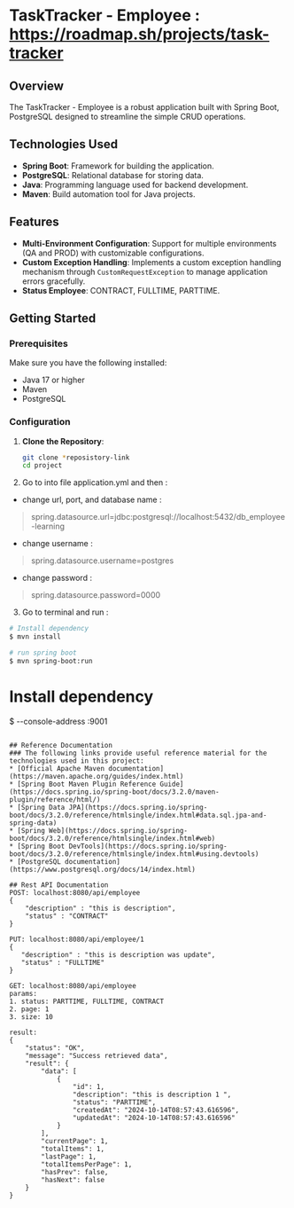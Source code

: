 
# TaskTracker - Employee : https://roadmap.sh/projects/task-tracker

## Overview

The TaskTracker - Employee is a robust application built with Spring Boot, PostgreSQL designed to streamline the simple CRUD operations.

## Technologies Used

- **Spring Boot**: Framework for building the application.
- **PostgreSQL**: Relational database for storing data.
- **Java**: Programming language used for backend development.
- **Maven**: Build automation tool for Java projects.

## Features

- **Multi-Environment Configuration**: Support for multiple environments (QA and PROD) with customizable configurations.
- **Custom Exception Handling**: Implements a custom exception handling mechanism through `CustomRequestException` to manage application errors gracefully.
- **Status Employee**: CONTRACT, FULLTIME, PARTTIME.

## Getting Started

### Prerequisites

Make sure you have the following installed:

- Java 17 or higher
- Maven
- PostgreSQL

### Configuration

1. **Clone the Repository**:
   ```bash
   git clone *reposistory-link
   cd project

2. Go to into file application.yml and then :
- change url, port, and database name :
>spring.datasource.url=jdbc:postgresql://localhost:5432/db_employee-learning

- change username :
>spring.datasource.username=postgres

- change password :
>spring.datasource.password=0000

3. Go to terminal and run :
```bash
# Install dependency
$ mvn install

# run spring boot
$ mvn spring-boot:run
```

# Install dependency
$ --console-address :9001
```

## Reference Documentation
### The following links provide useful reference material for the technologies used in this project:
* [Official Apache Maven documentation](https://maven.apache.org/guides/index.html)
* [Spring Boot Maven Plugin Reference Guide](https://docs.spring.io/spring-boot/docs/3.2.0/maven-plugin/reference/html/)
* [Spring Data JPA](https://docs.spring.io/spring-boot/docs/3.2.0/reference/htmlsingle/index.html#data.sql.jpa-and-spring-data)
* [Spring Web](https://docs.spring.io/spring-boot/docs/3.2.0/reference/htmlsingle/index.html#web)
* [Spring Boot DevTools](https://docs.spring.io/spring-boot/docs/3.2.0/reference/htmlsingle/index.html#using.devtools)
* [PostgreSQL documentation](https://www.postgresql.org/docs/14/index.html)

## Rest API Documentation
POST: localhost:8080/api/employee
{
    "description" : "this is description",
    "status" : "CONTRACT"
}

PUT: localhost:8080/api/employee/1
{
   "description" : "this is description was update",
   "status" : "FULLTIME" 
}

GET: localhost:8080/api/employee
params: 
1. status: PARTTIME, FULLTIME, CONTRACT
2. page: 1
3. size: 10

result:
{
    "status": "OK",
    "message": "Success retrieved data",
    "result": {
        "data": [
            {
                "id": 1,
                "description": "this is description 1 ",
                "status": "PARTTIME",
                "createdAt": "2024-10-14T08:57:43.616596",
                "updatedAt": "2024-10-14T08:57:43.616596"
            }
        ],
        "currentPage": 1,
        "totalItems": 1,
        "lastPage": 1,
        "totalItemsPerPage": 1,
        "hasPrev": false,
        "hasNext": false
    }
}
